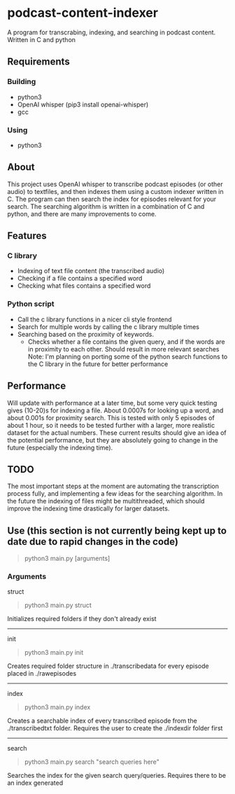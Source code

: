 # podcast-content-indexer
A program for transcrabing, indexing, and searching in podcast content. Written in C and python

## Requirements
### Building
- python3
- OpenAI whisper (pip3 install openai-whisper)
- gcc
### Using
-  python3

## About
This project uses OpenAI whisper to transcribe podcast episodes (or other audio) to textfiles, and then indexes them using a custom indexer written in C. The program can then search the index for episodes relevant for your search. The searching algorithm is written in a combination of C and python, and there are many improvements to come.

## Features
### C library
- Indexing of text file content (the transcribed audio)
- Checking if a file contains a specified word
- Checking what files contains a specified word
### Python script
- Call the c library functions in a nicer cli style frontend
- Search for multiple words by calling the c library multiple times
- Searching based on the proximity of keywords.
  - Checks whether a file contains the given query, and if the words are in proximity to each other. Should result in more relevant searches
Note: I'm planning on porting some of the python search functions to the C library in the future for better performance

## Performance
Will update with performance at a later time, but some very quick testing gives (10-20)s for indexing a file. About 0.0007s for looking up a word, and about 0.001s for proximity search. This is tested with only 5 episodes of about 1 hour, so it needs to be tested further with a larger, more realistic dataset for the actual numbers. These current results should give an idea of the potential performance, but they are absolutely going to change in the future (especially the indexing time).

## TODO
The most important steps at the moment are automating the transcription process fully, and implementing a few ideas for the searching algorithm. In the future the indexing of files might be multithreaded, which should improve the indexing time drastically for larger datasets.

## Use (this section is not currently being kept up to date due to rapid changes in the code)
> python3 main.py [arguments]

### Arguments
struct
> python3 main.py struct

Initializes required folders if they don't already exist

---

init
> python3 main.py init

Creates required folder structure in ./transcribedata for every episode placed in ./rawepisodes

---

index
> python3 main.py index

Creates a searchable index of every transcribed episode from the ./transcribedtxt folder. Requires the user to create the ./indexdir folder first

---

search
> python3 main.py search "search queries here"

Searches the index for the given search query/queries. Requires there to be an index generated
